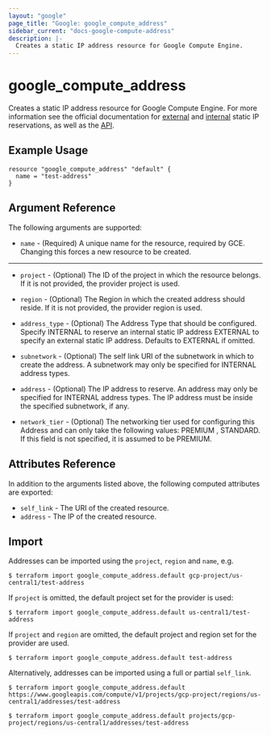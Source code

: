 ```yaml
---
layout: "google"
page_title: "Google: google_compute_address"
sidebar_current: "docs-google-compute-address"
description: |-
  Creates a static IP address resource for Google Compute Engine.
---
```


# google\_compute\_address

Creates a static IP address resource for Google Compute Engine. For more information see
the official documentation for
[external](https://cloud.google.com/compute/docs/instances-and-network) and
[internal](https://cloud.google.com/compute/docs/ip-addresses/reserve-static-internal-ip-address)
static IP reservations, as well as the
[API](https://cloud.google.com/compute/docs/reference/beta/addresses/insert).


## Example Usage

```hcl
resource "google_compute_address" "default" {
  name = "test-address"
}
```

## Argument Reference

The following arguments are supported:

* `name` - (Required) A unique name for the resource, required by GCE.
    Changing this forces a new resource to be created.

- - -

* `project` - (Optional) The ID of the project in which the resource belongs. If it
    is not provided, the provider project is used.

* `region` - (Optional) The Region in which the created address should reside.
    If it is not provided, the provider region is used.

* `address_type` - (Optional) The Address Type that should be configured.
    Specify INTERNAL to reserve an internal static IP address EXTERNAL to
    specify an external static IP address. Defaults to EXTERNAL if omitted.

* `subnetwork` - (Optional) The self link URI of the subnetwork in which to
    create the address. A subnetwork may only be specified for INTERNAL
    address types.

* `address` - (Optional) The IP address to reserve. An address may only be
    specified for INTERNAL address types. The IP address must be inside the
    specified subnetwork, if any.

* `network_tier` - (Optional) The networking tier used for configuring this
    Address and can only take the following values: PREMIUM , STANDARD.
    If this field is not specified, it is assumed to be PREMIUM.

## Attributes Reference

In addition to the arguments listed above, the following computed attributes are
exported:

* `self_link` - The URI of the created resource.
* `address` - The IP of the created resource.

## Import

Addresses can be imported using the `project`, `region` and `name`, e.g.

```
$ terraform import google_compute_address.default gcp-project/us-central1/test-address
```

If `project` is omitted, the default project set for the provider is used:

```
$ terraform import google_compute_address.default us-central1/test-address
```

If `project` and `region` are omitted, the default project and region set for the provider are used.

```
$ terraform import google_compute_address.default test-address
```

Alternatively, addresses can be imported using a full or partial `self_link`.

```
$ terraform import google_compute_address.default https://www.googleapis.com/compute/v1/projects/gcp-project/regions/us-central1/addresses/test-address

$ terraform import google_compute_address.default projects/gcp-project/regions/us-central1/addresses/test-address
```
